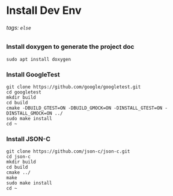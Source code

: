 # Install Dev Env

###### tags: `else`

### Install doxygen to generate the project doc
```shell
sudo apt install doxygen
```

### Install GoogleTest
```shell
git clone https://github.com/google/googletest.git
cd googletest
mkdir build
cd build
cmake -DBUILD_GTEST=ON -DBUILD_GMOCK=ON -DINSTALL_GTEST=ON -DINSTALL_GMOCK=ON ../
sudo make install
cd ~
```

### Install JSON-C
```shell
git clone https://github.com/json-c/json-c.git
cd json-c
mkdir build
cd build
cmake ../
make
sudo make install
cd ~
```